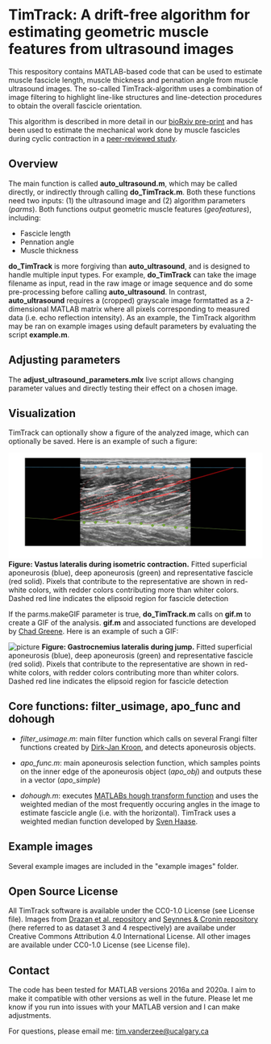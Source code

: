 # TimTrack: A drift-free algorithm for estimating geometric muscle features from ultrasound images

This respository contains MATLAB-based code that can be used to estimate muscle fascicle length, muscle thickness and pennation angle from muscle ultrasound images. 
The so-called TimTrack-algorithm uses a combination of image filtering to highlight line-like structures and line-detection procedures to obtain the overall fascicle orientation.

This algorithm is described in more detail in our [bioRxiv pre-print](https://www.biorxiv.org/content/10.1101/2020.08.23.263574v2) 
and has been used to estimate the mechanical work done by muscle fascicles during cyclic contraction in a [peer-reviewed study](https://journals.biologists.com/jeb/article-abstract/224/9/jeb233965/237823/The-high-energetic-cost-of-rapid-force-development?redirectedFrom=fulltext).

## Overview
The main function is called **auto_ultrasound.m**, which may be called directly, or indirectly through calling **do_TimTrack.m**. Both these functions need two inputs: (1) the ultrasound image and (2) algorithm parameters (*parms*). 
Both functions output geometric muscle features (*geofeatures*), including:

* Fascicle length
* Pennation angle
* Muscle thickness

**do_TimTrack** is more forgiving than **auto_ultrasound**, and is designed to handle multiple input types. For example, **do_TimTrack** can take the image filename as input, read in the raw image or image sequence
and do some pre-processing before calling **auto_ultrasound**.
In contrast, **auto_ultrasound** requires a (cropped) grayscale image formtatted as a 2-dimensional MATLAB matrix where all pixels corresponding to measured data (i.e. echo reflection intensity). 
As an example, the TimTrack algorithm may be ran on example images using default parameters by evaluating the script **example.m**. 

## Adjusting parameters
The **adjust_ultrasound_parameters.mlx** live script allows changing parameter values and directly testing their effect on a chosen image.

## Visualization
TimTrack can optionally show a figure of the analyzed image, which can optionally be saved. Here is an example of such a figure:

![picture](analyzed_VL_image.jpg)
**Figure: Vastus lateralis during isometric contraction.** Fitted superficial aponeurosis (blue), deep aponeurosis (green) and representative fascicle (red solid). Pixels that contribute to the representative are shown in red-white colors, with redder colors contributing more than whiter colors. Dashed red line indicates the elipsoid region for fascicle detection

If the parms.makeGIF parameter is true, **do_TimTrack.m** calls on **gif.m** to create a GIF of the analysis. **gif.m** and associated functions are developed by [Chad Greene](https://www.chadagreene.com/).
Here is an example of such a GIF: 

![picture](gastroc_jumping_timtrack.gif)
**Figure: Gastrocnemius lateralis during jump.** Fitted superficial aponeurosis (blue), deep aponeurosis (green) and representative fascicle (red solid). Pixels that contribute to the representative are shown in red-white colors, with redder colors contributing more than whiter colors. Dashed red line indicates the elipsoid region for fascicle detection

## Core functions: filter_usimage, apo_func and dohough

* *filter_usimage.m*: main filter function which calls on several Frangi filter functions created by [Dirk-Jan Kroon](https://www.mathworks.com/matlabcentral/fileexchange/24409-hessian-based-frangi-vesselness-filter), and detects aponeurosis objects.

* *apo_func.m*: main aponeurosis selection function, which samples points on the inner edge of the aponeurosis object (*apo_obj*) and outputs these in a vector (*apo_simple*)

* *dohough.m*: executes [MATLABs hough transform function](https://www.mathworks.com/help/images/ref/hough.html) and uses the weighted median of the most frequently occuring angles in the image to estimate fascicle angle (i.e. with the horizontal). TimTrack uses a weighted median function developed by [Sven Haase](https://www.mathworks.com/matlabcentral/fileexchange/23077-weighted-median).

## Example images
Several example images are included in the "example images" folder.

## Open Source License
All TimTrack software is available under the CC0-1.0 License (see License file). Images from [Drazan et al. repository](https://zenodo.org/record/2598553#.Ygvcrt_MJD8)
 and [Seynnes & Cronin repository](https://data.mendeley.com/datasets/dpmf9bz8pt/2) (here referred to as dataset 3 and 4 respectively) are availabe under Creative Commons Attribution 4.0 International License. All other images are available under CC0-1.0 License (see License file). 

## Contact
The code has been tested for MATLAB versions 2016a and 2020a. I aim to make it compatible with other versions as well in the future. Please let me know if you run into issues with your MATLAB version and I can make adjustments. 

For questions, please email me: tim.vanderzee@ucalgary.ca
